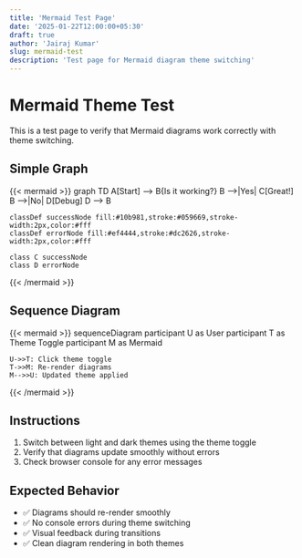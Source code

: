```yaml
---
title: 'Mermaid Test Page'
date: '2025-01-22T12:00:00+05:30'
draft: true 
author: 'Jairaj Kumar'
slug: mermaid-test
description: 'Test page for Mermaid diagram theme switching'
---
```


# Mermaid Theme Test

This is a test page to verify that Mermaid diagrams work correctly with theme switching.

## Simple Graph

{{< mermaid >}}
graph TD
    A[Start] --> B{Is it working?}
    B -->|Yes| C[Great!]
    B -->|No| D[Debug]
    D --> B
    
    classDef successNode fill:#10b981,stroke:#059669,stroke-width:2px,color:#fff
    classDef errorNode fill:#ef4444,stroke:#dc2626,stroke-width:2px,color:#fff
    
    class C successNode
    class D errorNode
{{< /mermaid >}}

## Sequence Diagram

{{< mermaid >}}
sequenceDiagram
    participant U as User
    participant T as Theme Toggle
    participant M as Mermaid
    
    U->>T: Click theme toggle
    T->>M: Re-render diagrams
    M-->>U: Updated theme applied
{{< /mermaid >}}

## Instructions

1. Switch between light and dark themes using the theme toggle
2. Verify that diagrams update smoothly without errors
3. Check browser console for any error messages

## Expected Behavior

- ✅ Diagrams should re-render smoothly
- ✅ No console errors during theme switching
- ✅ Visual feedback during transitions
- ✅ Clean diagram rendering in both themes 